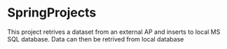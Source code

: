# SpringProjects
This project retrives a dataset from an external AP and inserts to local MS SQL database.
Data can then be retrived from local database
